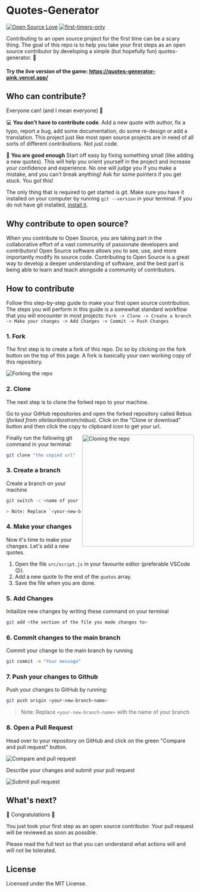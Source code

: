 # Quotes-Generator

[![Open Source Love](https://badges.frapsoft.com/os/v1/open-source.svg?v=103)](https://github.com/ellerbrock/open-source-badges/)
[![first-timers-only](https://img.shields.io/badge/first--timers--only-friendly-blue.svg?style=flat-square)](https://www.firsttimersonly.com/)

Contributing to an open source project for the first time can be a scary thing. The goal of this repo is to help you take your first steps as an open source contributor by developing a simple (but hopefully fun) quotes-generator. 💖

#### Try the live version of the game: https://quotes-generator-pink.vercel.app/

## Who can contribute?

Everyone can! (and I mean everyone) 💫

💻 **You don’t have to contribute code**. Add a new quote with author, fix a typo, report a bug, add some documentation, do some re-design or add a translation. This project just like most open source projects are in need of all sorts of different contributions. Not just code.

🌟 **You are good enough** Start off easy by fixing something small (like adding a new quotes). This will help you orient yourself in the project and increase your confidence and experience. No one will judge you if you make a mistake, and you can't break anything! Ask for some pointers if you get stuck. You got this!

The only thing that is required to get started is git. Make sure you have it installed on your computer by running `git --version` in your terminal. If you do not have git installed, [install it](https://help.github.com/articles/set-up-git/).

## Why contribute to open source?

When you contribute to Open Source, you are taking part in the collaborative effort of a vast community of passionate developers and contributors! Open Source software allows you to see, use, and more importantly modify its source code. Contributing to Open Source is a great way to develop a deeper understanding of software, and the best part is being able to learn and teach alongside a community of contributors.

## How to contribute

Follow this step-by-step guide to make your first open source contribution. The steps you will perform in this guide is a somewhat standard workflow that you will encounter in most projects: `Fork -> Clone -> Create a branch -> Make your changes -> Add Changes -> Commit -> Push Changes`

### 1. Fork

The first step is to create a fork of this repo. Do so by clicking on the fork button on the top of this page. A fork is basically your own working copy of this repository.

<img src=".github/fork.png" alt="Forking the repo" />

### 2. Clone

The next step is to clone the forked repo to your machine.

Go to your GitHub repositories and open the forked repository called Rebus (_forked from ollelauribostrom/rebus_). Click on the "Clone or download" button and then click the copy to clipboard icon to get your url.

<img align="right" width="300" src=".github/clone.png" alt="Cloning the repo" />

Finally run the following git command in your terminal:

```sh
git clone "the copied url"
```

### 3. Create a branch

Create a branch on your machine

```sh
git switch -c <name of your new branch>

> Note: Replace `<your-new-branch-name>` with something that describes the changes you are about to make

```

### 4. Make your changes

Now it's time to make your changes. Let's add a new quotes.

1. Open the file `src/script.js` in your favourite editor (preferable VSCode 😉).
1. Add a new quote to the end of the `quotes` array.
1. Save the file when you are done.

### 5. Add Changes

Initailize new changes by writing these command on your terminal

```sh
git add <the section of the file you made changes to>
```

### 6. Commit changes to the main branch

Commit your change to the main branch by running

```sh
git commit -m "Your message"
```

### 7. Push your changes to Github

Push your changes to GitHub by running:

```sh
git push origin <your-new-branch-name>
```

> Note: Replace `<your-new-branch-name>` with the name of your branch

### 8. Open a Pull Request

Head over to your repository on GitHub and click on the green "Compare and pull request" button.

<img src=".github/pr.png" alt="Compare and pull request" />

Describe your changes and submit your pull request

<img src=".github/pr2.png" alt="Submit pull request" />

## What's next?

🎉 Congratulations 🎉

You just took your first step as an open source contributor. Your pull request will be reviewed as soon as possible.

Please read the full text so that you can understand what actions will and will not be tolerated.

## License

Licensed under the MIT License.
